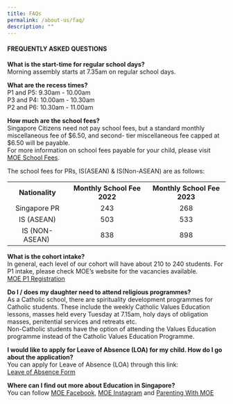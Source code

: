 ```yaml
---
title: FAQs
permalink: /about-us/faq/
description: ""
---
```

<h4>FREQUENTLY ASKED QUESTIONS</h4>
<p><strong>What is the start-time for regular school days?<br></strong>Morning assembly starts at 7.35am on regular school days.</p>
<p><strong>What are the recess times?<br></strong>P1 and P5: 9.30am - 10.00am<br>P3 and P4: 10.00am - 10.30am<br>P2 and P6: 10.30am - 11.00am</p>
<p><strong>How much are the school fees?<br></strong>Singapore Citizens need not pay school fees, but a standard monthly miscellaneous fee of $6.50, and second- tier miscellaneous fee capped at $6.50 will be payable.<br>For more information on school fees payable for your child, please visit<br><a href="https://www.moe.gov.sg/financial-matters/fees">MOE School Fees</a>.</p>
<p>The school fees for PRs, IS(ASEAN) &amp; IS(Non-ASEAN) are as follows:</p>
<table>
<tbody>
<tr>
<th style="text-align: center;">Nationality</th>
<th style="text-align: center;">Monthly School Fee 2022</th>
<th style="text-align: center;">Monthly School Fee 2023</th>
</tr>
<tr>
<td style="text-align: center;">Singapore PR</td>
<td style="text-align: center;">243</td>
<td style="text-align: center;">268</td>

</tr>
<tr>
<td style="text-align: center;">IS (ASEAN)</td>
<td style="text-align: center;">503</td>
<td style="text-align: center;">533</td>
</tr>
<tr>
<td style="text-align: center;">IS (NON-ASEAN)&nbsp;</td>
<td style="text-align: center;">838</td>
<td style="text-align: center;">898</td>
</tr>
</tbody>
</table>
<p><strong>What is the cohort intake?<br></strong>In general, each level of our cohort will have about 210 to 240 students. For P1 intake, please check MOE’s website for the vacancies available.<br><a href="https://www.moe.gov.sg/primary/p1-registration">MOE P1 Registration</a>
</p>
<p><strong>Do I / does my daughter need to attend religious programmes?<br></strong>As a Catholic school, there are spirituality development programmes for Catholic students. These include the weekly Catholic Values Education lessons, masses held every Tuesday at 7.15am, holy days of obligation masses, penitential services and retreats etc.<br>Non-Catholic students have the option of attending the Values Education programme instead of the Catholic Values Education Programme.</p>
<p><strong>I would like to apply for Leave of Absence (LOA) for my child. How do I go about the application? <br></strong>You can apply for Leave of Absence (LOA) through this link: <a href="https://form.gov.sg/63e99c6801bf96001263f363/"><br>Leave of Absence Form</a>  </p>
<p><strong>Where can I find out more about Education in Singapore?<br></strong>     You can follow <a href="https://www.facebook.com/moesingapore/">MOE Facebook</a>, <a href="https://www.instagram.com/moesingapore/?hl=en">MOE Instagram</a> and <a href="https://www.instagram.com/parentingwith.moesg/?hl=en">Parenting With MOE</a></p>